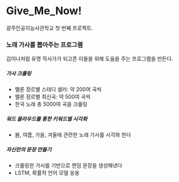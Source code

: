 # Give_Me_Now!
광주인공지능사관학교 첫 번째 프로젝트.

### 노래 가사를 뽑아주는 프로그램
  김이나처럼 유명 작사가가 되고픈 이들을 위해 도움을 주는 프로그램을 만든다.
  

##### 가사 크롤링
  - 멜론 장르별 스테디 셀러: 약 200여 곡씩
  - 멜론 장르별 최신곡: 약 500여 곡씩
  - 한국 노래 총 5000여 곡을 크롤링
  
##### 워드 클라우드를 통한 키워드별 시각화
  - 봄, 여름, 가을, 겨울에 관련한 노래 가사를 시각화 한다
  
##### 자신만의 문장 만들기
  - 크롤링한 가사를 기반으로 랜덤 문장을 생성해낸다
  - LSTM, 확률적 언어 모델 응용
